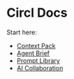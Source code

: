 # Circl Docs

Start here:
- [Context Pack](/ops/CONTEXT-PACK.md)
- [Agent Brief](/ops/AGENT-BRIEF.md)
- [Prompt Library](/ops/PROMPT-LIBRARY.md)
- [AI Collaboration](/process/605-ai-collaboration.md)

